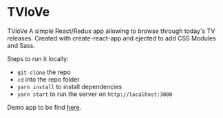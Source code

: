 # TVloVe
TVloVe A simple React/Redux app allowing to browse through today's TV releases.
Created with create-react-app and ejected to add CSS Modules and Sass.

Steps to run it locally:
- `git clone` the repo
- `cd` into the repo folder
- `yarn install` to install dependencies
- `yarn start` to run the server on `http://localhost:3000`

Demo app to be find [here](https://ka1130.github.io/TVloVe/).
